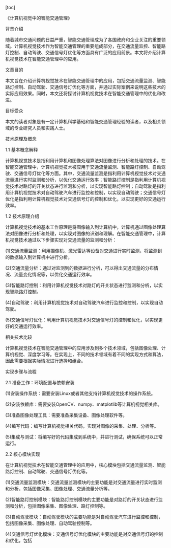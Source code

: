 
[toc]                    
                
                
《计算机视觉中的智能交通管理》

背景介绍

随着城市交通问题的日益严重，智能交通管理成为了各国政府和企业关注的重要领域。计算机视觉技术作为智能交通管理的重要组成部分，在交通流量监控、智能路灯控制、自动驾驶、交通信号灯优化等方面具有广泛的应用前景。本文将介绍计算机视觉技术在智能交通管理中的应用。

文章目的

本文旨在介绍计算机视觉技术在智能交通管理中的应用，包括交通流量监测、智能路灯控制、自动驾驶、交通信号灯优化等方面，并通过实际案例来说明这些技术的实际应用效果。同时，本文还将探讨计算机视觉技术在智能交通管理中的优化和改进。

目标受众

本文的读者对象是有一定计算机科学基础和智能交通管理经验的读者，以及相关领域的专业研究人员和实践人士。

技术原理及概念

1.1 基本概念解释

计算机视觉技术是指利用计算机和图像处理算法对图像进行分析和处理的技术。在智能交通管理中，计算机视觉技术被应用于交通流量监测、智能路灯控制、自动驾驶、交通信号灯优化等方面。其中，交通流量监测是指利用计算机视觉技术对交通流量进行实时监测和分析，以优化交通运行效率；智能路灯控制是指利用计算机视觉技术对路灯的开关状态进行监测和分析，以实现智能路灯控制；自动驾驶是指利用计算机视觉技术对自动驾驶汽车进行监控和控制，以实现自动驾驶；交通信号灯优化是指利用计算机视觉技术对交通信号灯的控制和优化，以实现更好的交通运行效率。

1.2 技术原理介绍

计算机视觉技术的基本工作原理是将图像输入到计算机中，计算机通过图像处理算法对图像进行分析和处理，以实现对图像的识别和理解。在智能交通管理中，计算机视觉技术通过以下步骤实现对交通流量的监测和分析：

(1)交通流量监测：利用摄像机、激光雷达等设备对交通进行实时监测，将监测到的数据输入到计算机中进行分析。

(2)交通流量分析：通过对监测到的数据进行分析，可以得出交通流量的分布情况、流量变化情况等，以优化交通运行效率。

(3)智能路灯控制：利用计算机视觉技术对路灯的开关状态进行监测和分析，以实现智能路灯控制。

(4)自动驾驶：利用计算机视觉技术对自动驾驶汽车进行监控和控制，以实现自动驾驶。

(5)交通信号灯优化：利用计算机视觉技术对交通信号灯的控制和优化，以实现更好的交通运行效率。

相关技术比较

计算机视觉技术在智能交通管理中的应用涉及到多个技术领域，包括图像处理、计算机视觉、深度学习等。在实现上，不同的技术领域有着不同的实现方式和算法，因此需要根据实际情况进行选择和组合。

实现步骤与流程

2.1 准备工作：环境配置与依赖安装

(1)安装操作系统：需要安装Linux或者其他支持计算机视觉技术的操作系统。

(2)安装依赖库：需要安装OpenCV、numpy、matplotlib等计算机视觉相关库。

(3)准备图像处理工具：需要准备采集设备、图像处理软件等。

(4)编写代码：编写计算机视觉相关代码，实现对图像的采集、处理、分析等。

(5)集成与测试：将编写好的代码集成到系统中，并进行测试，确保系统可以正常运行。

2.2 核心模块实现

在计算机视觉技术在智能交通管理中的应用中，核心模块包括交通流量监测、智能路灯控制、自动驾驶、交通信号灯优化等。

(1)交通流量监测模块：交通流量监测模块的主要功能是对交通流量进行实时监测和分析，包括图像采集、图像处理、交通流量分析等。

(2)智能路灯控制模块：智能路灯控制模块的主要功能是对路灯的开关状态进行监测和分析，包括图像采集、图像处理、路灯控制等。

(3)自动驾驶模块：自动驾驶模块的主要功能是对自动驾驶汽车进行监控和控制，包括图像采集、图像处理、自动驾驶控制等。

(4)交通信号灯优化模块：交通信号灯优化模块的主要功能是对交通信号灯的控制和优化，包括

